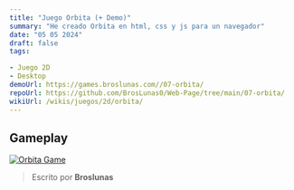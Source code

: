 ```yaml
---
title: "Juego Orbita (+ Demo)"
summary: "He creado Orbita en html, css y js para un navegador"
date: "05 05 2024"
draft: false
tags:

- Juego 2D
- Desktop
demoUrl: https://games.broslunas.com//07-orbita/
repoUrl: https://github.com/BrosLunas0/Web-Page/tree/main/07-orbita/
wikiUrl: /wikis/juegos/2d/orbita/
---
```


## Gameplay
[![Orbita Game](https://assets.broslunas.com/games/orbita.png)](https://assets.broslunas.com/gameplay/orbita.mp4)

> Escrito por **Broslunas**
